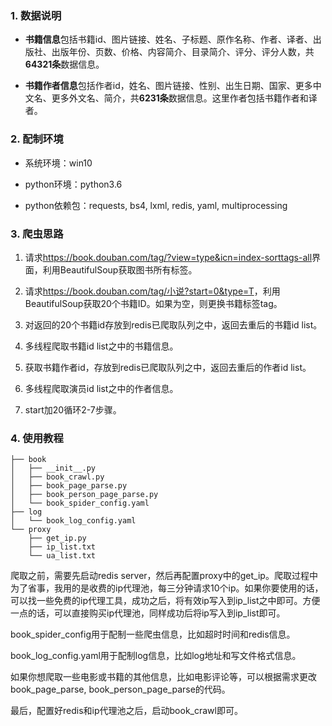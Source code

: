 ### 1. 数据说明

+ **书籍信息**包括书籍id、图片链接、姓名、子标题、原作名称、作者、译者、出版社、出版年份、页数、价格、内容简介、目录简介、评分、评分人数，共**64321条**数据信息。

+ **书籍作者信息**包括作者id，姓名、图片链接、性别、出生日期、国家、更多中文名、更多外文名、简介，共**6231条**数据信息。这里作者包括书籍作者和译者。

### 2. 配制环境

+ 系统环境：win10

+ python环境：python3.6

+ python依赖包：requests, bs4, lxml, redis, yaml, multiprocessing

### 3. 爬虫思路

1. 请求<https://book.douban.com/tag/?view=type&icn=index-sorttags-all>界面，利用BeautifulSoup获取图书所有标签。

2. 请求<https://book.douban.com/tag/小说?start=0&type=T>，利用BeautifulSoup获取20个书籍ID。如果为空，则更换书籍标签tag。

3. 对返回的20个书籍id存放到redis已爬取队列之中，返回去重后的书籍id list。

4. 多线程爬取书籍id list之中的书籍信息。

5. 获取书籍作者id，存放到redis已爬取队列之中，返回去重后的作者id list。

6. 多线程爬取演员id list之中的作者信息。

7. start加20循环2-7步骤。

### 4. 使用教程

```shell
├── book
│   ├── __init__.py
│   ├── book_crawl.py
│   ├── book_page_parse.py
│   ├── book_person_page_parse.py
│   └── book_spider_config.yaml
├── log
│   └── book_log_config.yaml
└── proxy
    ├── get_ip.py
    ├── ip_list.txt
    └── ua_list.txt
```

爬取之前，需要先启动redis server，然后再配置proxy中的get_ip。爬取过程中为了省事，我用的是收费的ip代理池，每三分钟请求10个ip。如果你要使用的话，可以找一些免费的ip代理工具，成功之后，将有效ip写入到ip_list之中即可。方便一点的话，可以直接购买ip代理池，同样成功后将ip写入到ip_list即可。

book_spider_config用于配制一些爬虫信息，比如超时时间和redis信息。

book_log_config.yaml用于配制log信息，比如log地址和写文件格式信息。

如果你想爬取一些电影或书籍的其他信息，比如电影评论等，可以根据需求更改book_page_parse, book_person_page_parse的代码。

最后，配置好redis和ip代理池之后，启动book_crawl即可。

